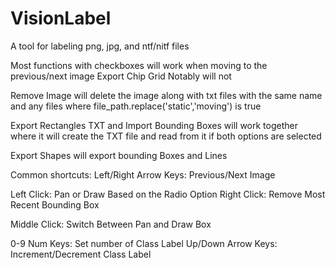 # VisionLabel
A tool for labeling png, jpg, and ntf/nitf files

Most functions with checkboxes will work when moving to the previous/next image
    Export Chip Grid Notably will not

Remove Image will delete the image along with txt files with the same name and any files where file_path.replace('static','moving') is true

Export Rectangles TXT and Import Bounding Boxes will work together where it will create the TXT file and read from it if both options are selected

Export Shapes will export bounding Boxes and Lines


Common shortcuts:
Left/Right Arrow Keys: Previous/Next Image

Left Click: Pan or Draw Based on the Radio Option
Right Click: Remove Most Recent Bounding Box

Middle Click: Switch Between Pan and Draw Box

0-9 Num Keys: Set number of Class Label
Up/Down Arrow Keys: Increment/Decrement Class Label




